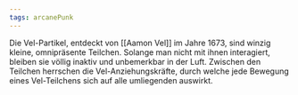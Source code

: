 ```yaml
---
tags: arcanePunk
---
```

 
Die Vel-Partikel, entdeckt von [[Aamon Vel]] im Jahre 1673, sind winzig kleine, omnipräsente Teilchen. Solange man nicht mit ihnen interagiert, bleiben sie völlig inaktiv und unbemerkbar in der Luft. Zwischen den Teilchen herrschen die Vel-Anziehungskräfte, durch welche jede Bewegung eines Vel-Teilchens sich auf alle umliegenden auswirkt. 